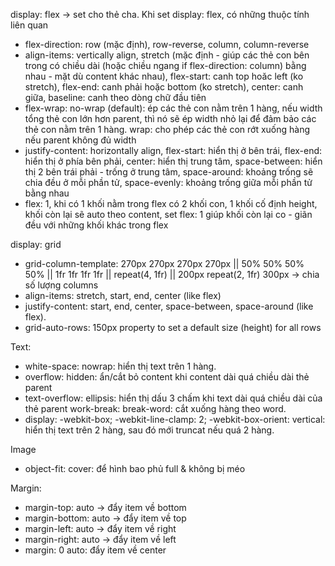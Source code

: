 display: flex -> set cho thẻ cha. Khi set display: flex, có những thuộc tính liên quan
+ flex-direction: row (mặc định), row-reverse, column, column-reverse
+ align-items: vertically align, stretch (mặc định - giúp các thẻ con bên trong có chiều dài (hoặc chiều ngang if flex-direction: column) bằng nhau - mặt dù content khác nhau), flex-start: canh top hoăc left (ko stretch), flex-end: canh phải hoặc bottom (ko stretch), center: canh giữa, baseline: canh theo dòng chữ đầu tiên
+ flex-wrap: no-wrap (default): ép các thẻ con nằm trên 1 hàng, nếu width tổng thẻ con lớn hơn parent, thì nó sẽ ép width nhỏ lại để đảm bảo các thẻ con nằm trên 1 hàng. wrap: cho phép các thẻ con rớt xuống hàng nếu parent không đủ width
+ justify-content: horizontally align, flex-start: hiển thị ở bên trái, flex-end: hiển thị ở phía bên phải, center: hiển thị trung tâm, space-between: hiển thị 2 bên trái phải - trống ở trung tâm, space-around: khoảng trống sẽ chia đều ở mỗi phần tử, space-evenly: khoảng trống giữa mỗi phần tử bằng nhau
+ flex: 1, khi có 1 khối nằm trong flex có 2 khối con, 1 khối cố định height, khối còn lại sẽ auto theo content, set flex: 1 giúp khối còn lại co - giãn đều với những khối khác trong flex

display: grid
+ grid-column-template: 270px 270px 270px 270px || 50% 50% 50% 50% || 1fr 1fr 1fr 1fr || repeat(4, 1fr) || 200px repeat(2, 1fr) 300px -> chia số lượng columns
+ align-items: stretch, start, end, center (like flex)
+ justify-content: start, end, center, space-between, space-around (like flex).
+ grid-auto-rows: 150px property to set a default size (height) for all rows

Text:
+ white-space: nowrap: hiển thị text trên 1 hàng.
+ overflow: hidden: ẩn/cắt bỏ content khi content dài quá chiều dài thẻ parent
+ text-overflow: ellipsis: hiển thị dấu 3 chấm khi text dài quá chiều dài của thẻ parent
work-break: break-word: cắt xuống hàng theo word.
+ display: -webkit-box; -webkit-line-clamp: 2; -webkit-box-orient: vertical: hiển thị text trên 2 hàng, sau đó mới truncat nếu quá 2 hàng.

Image
+ object-fit: cover: để hình bao phủ full & không bị méo

Margin:
+ margin-top: auto -> đẩy item về bottom
+ margin-bottom: auto -> đẩy item về top
+ margin-left: auto -> đẩy item về right
+ margin-right: auto -> đẩy item về left
+ margin: 0 auto: đẩy item về center